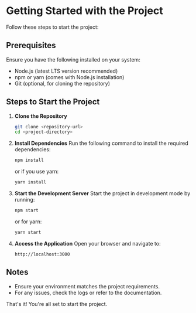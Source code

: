 # Getting Started with the Project

Follow these steps to start the project:

## Prerequisites
Ensure you have the following installed on your system:
- Node.js (latest LTS version recommended)
- npm or yarn (comes with Node.js installation)
- Git (optional, for cloning the repository)

## Steps to Start the Project

1. **Clone the Repository**
   ```bash
   git clone <repository-url>
   cd <project-directory>
   ```

2. **Install Dependencies**
   Run the following command to install the required dependencies:
   ```bash
   npm install
   ```
   or if you use yarn:
   ```bash
   yarn install
   ```

3. **Start the Development Server**
   Start the project in development mode by running:
   ```bash
   npm start
   ```
   or for yarn:
   ```bash
   yarn start
   ```

4. **Access the Application**
   Open your browser and navigate to:
   ```
   http://localhost:3000
   ```

## Notes
- Ensure your environment matches the project requirements.
- For any issues, check the logs or refer to the documentation.

That's it! You're all set to start the project.

